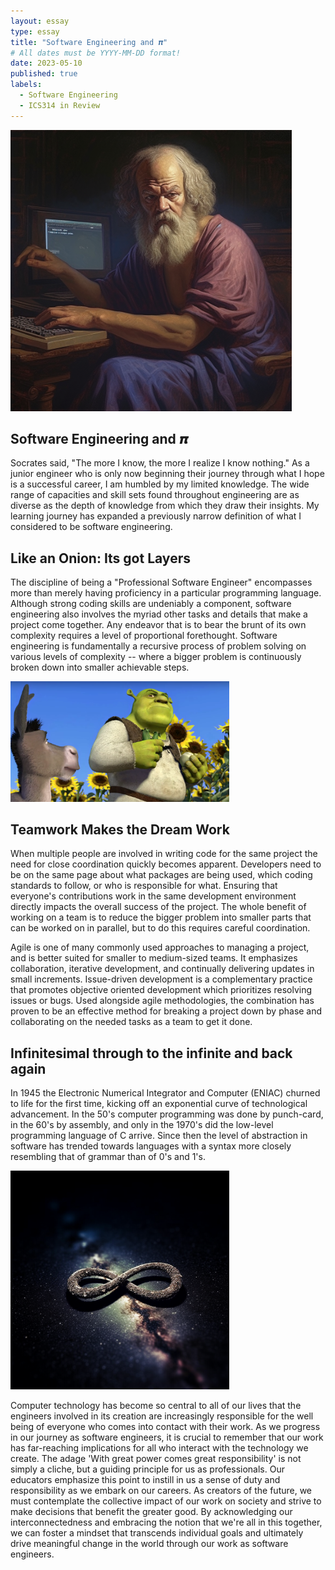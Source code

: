 ```yaml
---
layout: essay
type: essay
title: "Software Engineering and 𝝅"
# All dates must be YYYY-MM-DD format!
date: 2023-05-10
published: true
labels:
  - Software Engineering
  - ICS314 in Review
---
```


<img width="450" class="float-end pe-4" src="/img/essayPics/socrates_the_brogrammer.png" alt="Socrates">

## Software Engineering and 𝝅
Socrates said, "The more I know, the more I realize I know nothing."  As a junior engineer who is only now beginning their journey through what I hope is a successful career, I am humbled by my limited knowledge.  The wide range of capacities and skill sets found throughout engineering are as diverse as the depth of knowledge from which they draw their insights.  My learning journey has expanded a previously narrow definition of what I considered to be software engineering.


## Like an Onion: Its got Layers
The discipline of being a "Professional Software Engineer" encompasses more than merely having proficiency in a particular programming language.  Although strong coding skills are undeniably a component, software engineering also involves the myriad other tasks and details that make a project come together. Any endeavor that is to bear the brunt of its own complexity requires a level of proportional forethought.  Software engineering is fundamentally a recursive process of problem solving on various levels of complexity -- where a bigger problem is continuously broken down into smaller achievable steps.

<img width="350" class="float-start pe-4" src="/img/essayPics/shrek_onion.png" alt="Onion Layered">

## Teamwork Makes the Dream Work
When multiple people are involved in writing code for the same project the need for close coordination quickly becomes apparent.  Developers need to be on the same page about what packages are being used, which coding standards to follow, or who is responsible for what.  Ensuring that everyone's contributions work in the same development environment directly impacts the overall success of the project.  The whole benefit of working on a team is to reduce the bigger problem into smaller parts that can be worked on in parallel, but to do this requires careful coordination. 


Agile is one of many commonly used approaches to managing a project, and is better suited for smaller to medium-sized teams.  It emphasizes collaboration, iterative development, and continually delivering updates in small increments. Issue-driven development is a complementary practice that promotes objective oriented development which prioritizes resolving issues or bugs.  Used alongside agile methodologies, the combination has proven to be an effective method for breaking a project down by phase and collaborating on the needed tasks as a team to get it done.

## Infinitesimal through to the infinite and back again
In 1945 the Electronic Numerical Integrator and Computer (ENIAC) churned to life for the first time, kicking off an exponential curve of technological advancement.  In the 50's computer programming was done by punch-card, in the 60's by assembly, and only in the 1970's did the low-level programming language of C arrive.  Since then the level of abstraction in software has trended towards languages with a syntax more closely resembling that of grammar than of 0's and 1's.  

<img width="350" class="float-end pe-4" src="/img/essayPics/cosmic_infinity.png" alt="Infinity">

Computer technology has become so central to all of our lives that the engineers involved in its creation are increasingly responsible for the well being of everyone who comes into contact with their work.  As we progress in our journey as software engineers, it is crucial to remember that our work has far-reaching implications for all who interact with the technology we create. The adage 'With great power comes great responsibility' is not simply a cliche, but a guiding principle for us as professionals. Our educators emphasize this point to instill in us a sense of duty and responsibility as we embark on our careers. As creators of the future, we must contemplate the collective impact of our work on society and strive to make decisions that benefit the greater good. By acknowledging our interconnectedness and embracing the notion that we're all in this together, we can foster a mindset that transcends individual goals and ultimately drive meaningful change in the world through our work as software engineers.



